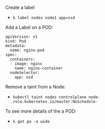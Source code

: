 
Create a label
- `k label nodes node1 app=ssd`

Add a Label on a POD:
  ```
  apiVersion: v1
  kind: Pod
  metadata:
    name: nginx-pod
  spec:
    containers:
    - image: nginx
      name: nginx-container
    nodeSelector:
      app: ssd
  ```

Remove a taint from a Node:
- `kubectl taint nodes controlplane node-role.kubernetes.io/master:NoSchedule-`

To see more details of the a POD:
- `k get po -o wide`